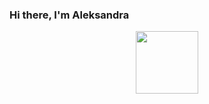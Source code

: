 ### Hi there, I'm Aleksandra

<div id="header" align="center">
  <img src="https://giphy.com/embed/RN8FdaB6T1bkkI5n4I" width="100"/>
</div>

